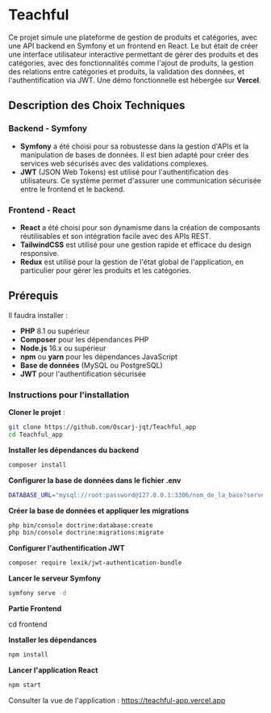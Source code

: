 # Teachful


Ce projet simule une plateforme de gestion de produits et catégories, avec une API backend en Symfony et un frontend en React. Le but était de créer une interface utilisateur interactive permettant de gérer des produits et des catégories, avec des fonctionnalités comme l'ajout de produits, la gestion des relations entre catégories et produits, la validation des données, et l'authentification via JWT. Une démo fonctionnelle est hébergée sur **Vercel**.


## Description des Choix Techniques

### Backend - Symfony
- **Symfony** a été choisi pour sa robustesse dans la gestion d'APIs et la manipulation de bases de données. Il est bien adapté pour créer des services web sécurisés avec des validations complexes.
- **JWT** (JSON Web Tokens) est utilisé pour l'authentification des utilisateurs. Ce système permet d'assurer une communication sécurisée entre le frontend et le backend.

### Frontend - React
- **React** a été choisi pour son dynamisme dans la création de composants réutilisables et son intégration facile avec des APIs REST.
- **TailwindCSS** est utilisé pour une gestion rapide et efficace du design responsive.
- **Redux** est utilisé pour la gestion de l'état global de l'application, en particulier pour gérer les produits et les catégories.


## Prérequis

Il faudra installer :

- **PHP** 8.1 ou supérieur
- **Composer** pour les dépendances PHP
- **Node.js** 16.x ou supérieur
- **npm** ou **yarn** pour les dépendances JavaScript
- **Base de données** (MySQL ou PostgreSQL)
- **JWT** pour l'authentification sécurisée


### Instructions pour l'installation

 **Cloner le projet** :
```bash
git clone https://github.com/Oscarj-jqt/Teachful_app
cd Teachful_app
```

**Installer les dépendances du backend**
```bash
composer install
```
**Configurer la base de données dans le fichier .env**
```bash
DATABASE_URL="mysql://root:password@127.0.0.1:3306/nom_de_la_base?serverVersion=5.7"
```

**Créer la base de données et appliquer les migrations**
```bash
php bin/console doctrine:database:create
php bin/console doctrine:migrations:migrate
```

**Configurer l'authentification JWT**
```bash
composer require lexik/jwt-authentication-bundle
```

**Lancer le serveur Symfony**
```bash
symfony serve -d
```

**Partie Frontend**

cd frontend

**Installer les dépendances**
```bash
npm install
```

**Lancer l'application React**
```bash
npm start
```


Consulter la vue de l'application :
https://teachful-app.vercel.app
